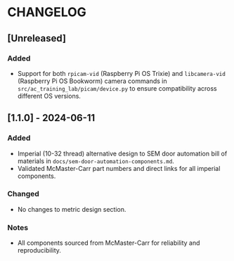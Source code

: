 # CHANGELOG

## [Unreleased]
### Added
- Support for both `rpicam-vid` (Raspberry Pi OS Trixie) and `libcamera-vid` (Raspberry Pi OS Bookworm) camera commands in `src/ac_training_lab/picam/device.py` to ensure compatibility across different OS versions.

## [1.1.0] - 2024-06-11
### Added
- Imperial (10-32 thread) alternative design to SEM door automation bill of materials in `docs/sem-door-automation-components.md`.
- Validated McMaster-Carr part numbers and direct links for all imperial components.

### Changed
- No changes to metric design section.

### Notes
- All components sourced from McMaster-Carr for reliability and reproducibility.
